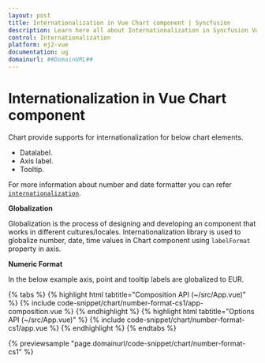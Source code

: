 ```yaml
---
layout: post
title: Internationalization in Vue Chart component | Syncfusion
description: Learn here all about Internationalization in Syncfusion Vue Chart component of Syncfusion Essential JS 2 and more.
control: Internationalization 
platform: ej2-vue
documentation: ug
domainurl: ##DomainURL##
---
```


# Internationalization in Vue Chart component

Chart provide supports for internationalization for below chart elements.

* Datalabel.
* Axis label.
* Tooltip.

For more information about number and date formatter you can refer [`internationalization`](https://ej2.syncfusion.com/documentation/common/internationalization/).

<!-- markdownlint-disable MD036 -->
**Globalization**

Globalization is the process of designing and developing an component that works in different cultures/locales.  Internationalization  library is used to globalize number, date, time values in Chart component using  `labelFormat` property in axis.

**Numeric Format**

In the below example axis, point  and tooltip labels are globalized to EUR.

{% tabs %}
{% highlight html tabtitle="Composition API (~/src/App.vue)" %}
{% include code-snippet/chart/number-format-cs1/app-composition.vue %}
{% endhighlight %}
{% highlight html tabtitle="Options API (~/src/App.vue)" %}
{% include code-snippet/chart/number-format-cs1/app.vue %}
{% endhighlight %}
{% endtabs %}
        
{% previewsample "page.domainurl/code-snippet/chart/number-format-cs1" %}